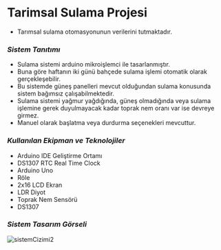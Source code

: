 # Tarimsal Sulama Projesi
- Tarımsal sulama otomasyonunun verilerini tutmaktadır.


### _Sistem Tanıtımı_
- Sulama sistemi arduino mikroişlemci ile tasarlanmıştır.
- Buna göre haftanın iki günü bahçede sulama işlemi otomatik olarak gerçekleşebilir.
- Bu sistemde güneş panelleri mevcut olduğundan sulama konusunda sistem bağımsız çalışabilmektedir.
- Sulama sistemi yağmur yağdığında, güneş olmadığında veya sulama işlemine gerek duyulmayacak kadar toprak nem oranı var ise devreye girmez.
- Manuel olarak başlatma veya durdurma seçenekleri mevcuttur.

### _Kullanılan Ekipman ve Teknolojiler_
- Arduino IDE Geliştirme Ortamı
- DS1307 RTC Real Time Clock
- Arduino Uno
- Röle
- 2x16 LCD Ekran
- LDR Diyot
- Toprak Nem Sensörü
- DS1307 

### _Sistem Tasarım Görseli_

![sistemCizimi2](https://user-images.githubusercontent.com/59895745/142854769-1099e940-6a5b-4cf9-ad2a-d30089e6e7b0.jpg)
